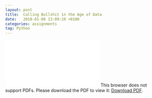 ```yaml
---
layout: post
title:  Calling Bullshit in the Age of Data
date:   2018-01-08 13:09:10 +0100
categories: assignments
tag: Python
---
```

<object data="/public/docs/calling_bullshit.pdf" type="application/pdf" style="width: 100%" height="700px">
    <embed src="/public/docs/calling_bullshit.pdf">
        This browser does not support PDFs. Please download the PDF to view it: <a href="/public/docs/calling_bullshit.pdf">Download PDF</a>.</p>
    </embed>
</object>
